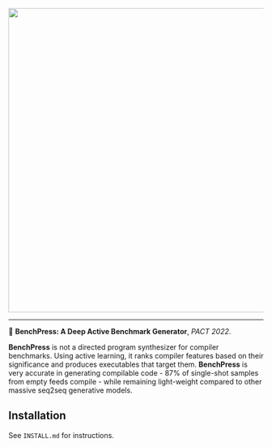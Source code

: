 <p align="center">
<img src="https://github.com/fivosts/clgen/blob/master/docs/logo.png" width="600px" />
</p>

***

:orange_book:  __BenchPress: A Deep Active Benchmark Generator__, *PACT 2022*.

__BenchPress__ is not a directed program synthesizer for compiler benchmarks. Using active learning, it ranks compiler features based on their significance and produces executables that target them. __BenchPress__ is very accurate in generating compilable code - 87% of single-shot samples from empty feeds compile - while remaining light-weight compared to other massive seq2seq generative models.


## Installation

See `INSTALL.md` for instructions.
